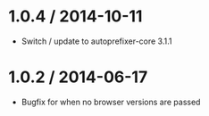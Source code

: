 1.0.4 / 2014-10-11
==================

  * Switch / update to autoprefixer-core 3.1.1

1.0.2 / 2014-06-17
==================

  * Bugfix for when no browser versions are passed
